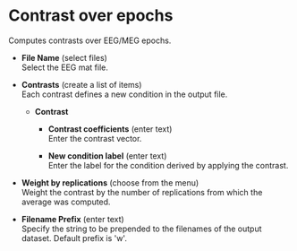 # Contrast over epochs  
Computes contrasts over EEG/MEG epochs.  

* **File Name** (select files)  
Select the EEG mat file.  

* **Contrasts** (create a list of items)  
Each contrast defines a new condition in the output file.  

    * **Contrast**   
      

        * **Contrast coefficients** (enter text)  
        Enter the contrast vector.  

        * **New condition label** (enter text)  
        Enter the label for the condition derived by applying the contrast.  

* **Weight by replications** (choose from the menu)  
Weight the contrast by the number of replications from which the average was computed.  

* **Filename Prefix** (enter text)  
Specify the string to be prepended to the filenames of the output dataset. Default prefix is 'w'.  
